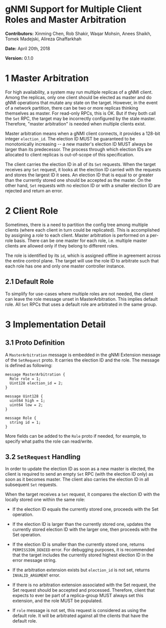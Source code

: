 # gNMI Support for Multiple Client Roles and Master Arbitration

**Contributors:** Xinming Chen, Rob Shakir, Waqar Mohsin, Anees Shaikh, Tomek
Madejski, Alireza Ghaffarkhah

**Date:** April 20th, 2018

**Version:** 0.1.0

# 1 Master Arbitration

For high availability, a system may run multiple replicas of a gNMI client.
Among the replicas, only one client should be elected as master and do gNMI
operations that mutate any state on the target. However, in the event of a
network partition, there can be two or more replicas thinking themselves as
master. For read-only RPCs, this is OK. But if they both call the `Set` RPC, the
target may be incorrectly configured by the stale master. Therefore, "master
arbitration" is needed when multiple clients exist.

Master arbitration means when a gNMI client connects, it provides a 128-bit
integer `election_id`. The election ID MUST be guaranteed to be monotonically
increasing -- a new master's election ID MUST always be larger than its
predecessor. The process through which election IDs are allocated to client
replicas is out-of-scope of this specification.

The client carries the election ID in all of its `Set` requests. When the target
receives any `Set` request, it looks at the election ID carried with the
requests and stores the largest ID it sees. An election ID that is equal to or
greater than the currently stored one should be accepted as the master. On the
other hand, `Set` requests with no election ID or with a smaller election ID are
rejected and return an error.

# 2 Client Role

Sometimes, there is a need to partition the config tree among multiple clients
(where each client in turn could be replicated). This is accomplished by
assigning a *role* to each client. Master arbitration is performed on a per-role
basis. There can be one master for each role, i.e. multiple master clients are
allowed only if they belong to different roles.

The role is identified by its `id`, which is assigned offline in agreement
across the entire control plane. The target will use the role ID to arbitrate
such that each role has one and only one master controller instance.

## 2.1 Default Role

To simplify for use-cases where multiple roles are not needed, the client can
leave the role message unset in MasterArbitration. This implies default role.
All `Set` RPCs that uses a default role are arbitrated in the same group.


# 3 Implementation Detail

## 3.1 Proto Definition

A `MasterArbitration` message is embedded in the gNMI Extension message of the
`SetRequest` proto. It carries the election ID and the role. The message is
defined as following:

```
message MasterArbitration {
  Role role = 1;
  Uint128 election_id = 2;
}

message Uint128 {
  uint64 high = 1;
  uint64 low = 2;
}

message Role {
  string id = 1;
}
```

More fields can be added to the `Role` proto if needed, for example, to specify
what paths the role can read/write.

## 3.2 `SetRequest` Handling

In order to update the election ID as soon as a new master is elected, the
client is required to send an empty `Set` RPC (with the election ID only) as
soon as it becomes master. The client also carries the election ID in all
subsequent `Set` requests.

When the target receives a `Set` request, it compares the election ID with the
locally stored one within the same role:

-   If the election ID equals the currently stored one, proceeds with the Set
    operation.

-   If the election ID is larger than the currently stored one, updates the
    currently stored election ID with the larger one, then proceeds with the Set
    operation.

-   If the election ID is smaller than the currently stored one, returns
    `PERMISSION_DENIED` error. For debugging purposes, it is recommended that
    the target includes the currently stored highest election ID in the error
    message string.

-   If the arbitration extension exists but `election_id` is not set, returns
    `INVALID_ARGUMENT` error.

-   If there is no arbitration extension associated with the Set request, the
    Set request should be accepted and processed. Therefore, client that expects
    to ever be part of a replica-group MUST always set this extension, and the
    role MUST be populated.

-   If `role` message is not set, this request is considered as using the
    default role. It will be arbitrated against all the clients that have the
    default role.

